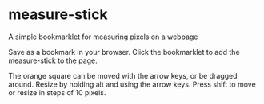 measure-stick
=============

A simple bookmarklet for measuring pixels on a webpage

Save as a bookmark in your browser. Click the bookmarklet to add the
measure-stick to the page.

The orange square can be moved with the arrow keys, or be dragged
around. Resize by holding alt and using the arrow keys. Press shift to
move or resize in steps of 10 pixels.
